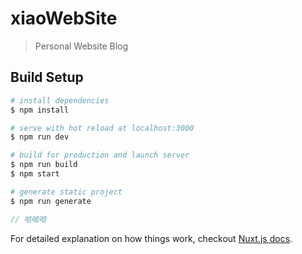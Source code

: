 # xiaoWebSite

> Personal Website Blog

## Build Setup

``` bash
# install dependencies
$ npm install

# serve with hot reload at localhost:3000
$ npm run dev

# build for production and launch server
$ npm run build
$ npm start

# generate static project
$ npm run generate
```

``` javascript
// 哈哈哈
```
For detailed explanation on how things work, checkout [Nuxt.js docs](https://nuxtjs.org).
